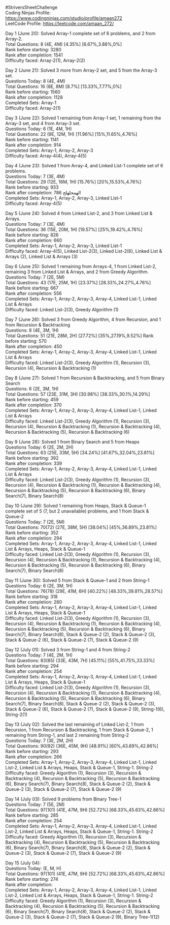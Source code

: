 #StriversSheetChallenge <br>
Coding Ninjas Profile: https://www.codingninjas.com/studio/profile/amaan272 <br>
LeetCode Profile: https://leetcode.com/amaan_272/ <br>

Day 1 (June 20): Solved Array-1 complete set of 6 problems, and 2 from Array-2. <br>
Total Questions: 8 (4E, 4M) [4.35%] [6.67%,3.88%,0%] <br>
Rank before starting: 3280 <br>
Rank after completion: 1541 <br>
Difficulty faced: Array-2(1), Array-2(2) <br>

Day 2 (June 21): Solved 3 more from Array-2 set, and 5 from the Array-3 set. <br>
Questions Today: 8 (4E, 4M) <br>
Total Questions: 16 (8E, 8M) [8.7%] [13.33%,7.77%,0%] <br>
Rank before starting: 1560 <br>
Rank after completion: 1128  <br>
Completed Sets: Array-1 <br>
Difficulty faced: Array-2(1) <br>

Day 3 (June 22): Solved 1 remaining from Array-1 set, 1 remaining from the Array-3 set, and 4 from Array-3 set. <br>
Questions Today: 6 (1E, 4M, 1H) <br>
Total Questions: 22 (9E, 12M, 1H) [11.96%] [15%,11.65%,4.76%] <br>
Rank before starting: 1141 <br>
Rank after completion: 914  <br>
Completed Sets: Array-1, Array-2, Array-3 <br>
Difficulty faced: Array-4(4), Array-4(5) <br>

Day 4 (June 23): Solved 1 from Array-4, and Linked List-1 complete set of 6 problems. <br>
Questions Today: 7 (3E, 4M) <br>
Total Questions: 29 (12E, 16M, 1H) [15.76%] [20%,15.53%,4.76%]<br>
Rank before starting: 933 <br>
Rank after completion: 786 &#1575;&#1604;&#1607;&#1605;&#1581;&#1604;&#1607;&#1604;&#1581; <br>
Completed Sets: Array-1, Array-2, Array-3, Linked List-1 <br>
Difficulty faced: Array-4(5) <br>

Day 5 (June 24): Solved 4 from Linked List-2, and 3 from Linked List & Arrays. <br>
Questions Today: 7 (3E, 4M) <br>
Total Questions: 36 (15E, 20M, 1H) [19.57%] [25%,19.42%,4.76%]<br>
Rank before starting: 826 <br>
Rank after completion: 660 <br>
Completed Sets: Array-1, Array-2, Array-3, Linked List-1 <br>
Difficulty faced: Array-4(5), Linked List-2(3), Linked List-2(6), Linked List & Arrays (2), Linked List & Arrays (3) <br>

Day 6 (June 25): Solved 1 remaining from Arrays-4, 1 from Linked List-2, remaining 3 from Linked List & Arrays, and 2 from Greedy Algorithm. <br>
Questions Today: 7 (2E, 5M) <br>
Total Questions: 43 (17E, 25M, 1H) [23.37%] [28.33%,24.27%,4.76%]<br>
Rank before starting: 667 <br>
Rank after completion: 556 <br>
Completed Sets: Array-1, Array-2, Array-3, Array-4, Linked List-1, Linked List & Arrays <br>
Difficulty faced: Linked List-2(3), Greedy Algorithm (1) <br>

Day 7 (June 26): Solved 3 from Greedy Algorithm, 4 from Recursion, and 1 from Recursion & Backtracking <br>
Questions: 8 (4E, 3M, 1H) <br>
Total Questions: 51 (21E, 28M, 2H) [27.72%] [35%,27.19%,9.52%]
Rank before starting: 570 <br>
Rank after completion: 450 <br>
Completed Sets: Array-1, Array-2, Array-3, Array-4, Linked List-1, Linked List & Arrays <br>
Difficulty faced: Linked List-2(3), Greedy Algorithm (1), Recursion (3), Recursion (4), Recursion & Backtracking (1) <br>

Day 8 (June 27): Solved 1 from Recursion & Backtracking, and 5 from Binary Search <br>
Questions:  6 (2E, 3M, 1H) <br>
Total Questions: 57 (23E, 31M, 3H) [30.98%] [38.33%,30.1%,14.29%]<br>
Rank before starting: 459 <br>
Rank after completion: 370  <br>
Completed Sets: Array-1, Array-2, Array-3, Array-4, Linked List-1, Linked List & Arrays <br>
Difficulty faced: Linked List-2(3), Greedy Algorithm (1), Recursion (3), Recursion (4), Recursion & Backtracking (1), Recursion & Backtracking (4), Recursion & Backtracking (5), Recursion & Backtracking (6)  <br>

Day 9 (June 28): Solved 1 from Binary Search and 5 from Heaps <br>
Questions Today: 6 (2E, 2M, 2H) <br>
Total Questions: 63 (25E, 33M, 5H) [34.24%] [41.67%,32.04%,23.81%]<br>
Rank before starting: 392 <br>
Rank after completion: 339 <br>
Completed Sets: Array-1, Array-2, Array-3, Array-4, Linked List-1, Linked List & Arrays <br>
Difficulty faced: Linked List-2(3), Greedy Algorithm (1), Recursion (3), Recursion (4), Recursion & Backtracking (1), Recursion & Backtracking (4), Recursion & Backtracking (5), Recursion & Backtracking (6), Binary Search(7), Binary Search(8)  <br>

Day 10 (June 29): Solved 1 remaining from Heaps, Stack & Queue-1 complete set of 5 (7, but 2 unavailable) problems, and 1 from Stack & Queue-2 <br> 
Questions Today: 7 (2E, 5M) <br>
Total Questions: 70(72) (27E, 38M, 5H) [38.04%] [45%,36.89%,23.81%]<br>
Rank before starting: 352 <br>
Rank after completion: 294 <br>
Completed Sets: Array-1, Array-2, Array-3, Array-4, Linked List-1, Linked List & Arrays, Heaps, Stack & Queue-1 <br>
Difficulty faced: Linked List-2(3), Greedy Algorithm (1), Recursion (3), Recursion (4), Recursion & Backtracking (1), Recursion & Backtracking (4), Recursion & Backtracking (5), Recursion & Backtracking (6), Binary Search(7), Binary Search(8)  <br>

Day 11 (June 30): Solved 5 from Stack & Queue-1 and 2 from String-1 <br> 
Questions Today: 6 (2E, 3M, 1H) <br>
Total Questions: 76(78) (29E, 41M, 6H) [40.22%] [48.33%,39.81%,28.57%]<br>
Rank before starting: 318 <br>
Rank after completion: 280 <br>
Completed Sets: Array-1, Array-2, Array-3, Array-4, Linked List-1, Linked List & Arrays, Heaps, Stack & Queue-1 <br>
Difficulty faced: Linked List-2(3), Greedy Algorithm (1), Recursion (3), Recursion (4), Recursion & Backtracking (1), Recursion & Backtracking (4), Recursion & Backtracking (5), Recursion & Backtracking (6), Binary Search(7), Binary Search(8), Stack & Queue-2 (2), Stack & Queue-2 (3), Stack & Queue-2 (6), Stack & Queue-2 (7), Stack & Queue-2 (9)  <br>

Day 12 (July 01): Solved 3 from String-1 and 4 from String-2 <br> 
Questions Today: 7 (4E, 2M, 1H) <br>
Total Questions: 83(85) (33E, 43M, 7H) [45.11%] [55%,41.75%,33.33%]<br>
Rank before starting: 294 <br>
Rank after completion: 254 <br>
Completed Sets: Array-1, Array-2, Array-3, Array-4, Linked List-1, Linked List & Arrays, Heaps, Stack & Queue-1 <br>
Difficulty faced: Linked List-2(3), Greedy Algorithm (1), Recursion (3), Recursion (4), Recursion & Backtracking (1), Recursion & Backtracking (4), Recursion & Backtracking (5), Recursion & Backtracking (6), Binary Search(7), Binary Search(8), Stack & Queue-2 (2), Stack & Queue-2 (3), Stack & Queue-2 (6), Stack & Queue-2 (7), Stack & Queue-2 (9), String-1(6), String-2(1)  <br>

Day 13 (July 02): Solved the last remaining of Linked List-2, 1 from Recursion, 1 from Recursion & Backtracking, 1 from Stack & Queue-2, 1 remaining from String-1, and last 2 remaining from String-2 <br> 
Questions Today: 7 (3E, 2M, 2H) <br>
Total Questions: 90(92) (36E, 45M, 9H) [48.91%] [60%,43.69%,42.86%]<br>
Rank before starting: 293 <br>
Rank after completion: 266 <br>
Completed Sets: Array-1, Array-2, Array-3, Array-4, Linked List-1, Linked List-2, Linked List & Arrays, Heaps, Stack & Queue-1, String-1. String-2 <br>
Difficulty faced: Greedy Algorithm (1), Recursion (3), Recursion & Backtracking (4), Recursion & Backtracking (5), Recursion & Backtracking (6), Binary Search(7), Binary Search(8), Stack & Queue-2 (2), Stack & Queue-2 (3), Stack & Queue-2 (7), Stack & Queue-2 (9)  <br>

Day 14 (July 03): Solved 9 problems from Binary Tree-1 <br> 
Questions Today: 7 (5E, 2M) <br>
Total Questions: 97(101) (41E, 47M, 9H) [52.72%] [68.33%,45.63%,42.86%]<br>
Rank before starting: 285 <br>
Rank after completion: 254 <br>
Completed Sets: Array-1, Array-2, Array-3, Array-4, Linked List-1, Linked List-2, Linked List & Arrays, Heaps, Stack & Queue-1, String-1. String-2 <br>
Difficulty faced: Greedy Algorithm (1), Recursion (3), Recursion & Backtracking (4), Recursion & Backtracking (5), Recursion & Backtracking (6), Binary Search(7), Binary Search(8), Stack & Queue-2 (2), Stack & Queue-2 (3), Stack & Queue-2 (7), Stack & Queue-2 (9)  <br>

Day 15 (July 04):  <br> 
Questions Today:  (E, M, H) <br>
Total Questions: 97(101) (41E, 47M, 9H) [52.72%] [68.33%,45.63%,42.86%]<br>
Rank before starting: 274 <br>
Rank after completion:  <br>
Completed Sets: Array-1, Array-2, Array-3, Array-4, Linked List-1, Linked List-2, Linked List & Arrays, Heaps, Stack & Queue-1, String-1. String-2 <br>
Difficulty faced: Greedy Algorithm (1), Recursion (3), Recursion & Backtracking (4), Recursion & Backtracking (5), Recursion & Backtracking (6), Binary Search(7), Binary Search(8), Stack & Queue-2 (2), Stack & Queue-2 (3), Stack & Queue-2 (7), Stack & Queue-2 (9), Binary Tree-1(12)  <br>
